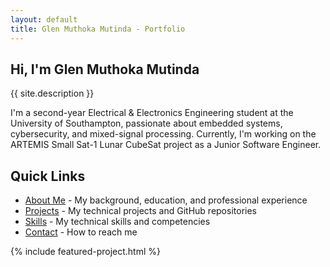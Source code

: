 ```yaml
---
layout: default
title: Glen Muthoka Mutinda - Portfolio
---
```


## Hi, I'm Glen Muthoka Mutinda

{{ site.description }}

I'm a second-year Electrical & Electronics Engineering student at the University of Southampton, passionate about embedded systems, cybersecurity, and mixed-signal processing. Currently, I'm working on the ARTEMIS Small Sat-1 Lunar CubeSat project as a Junior Software Engineer.

## Quick Links

- [About Me](/about) - My background, education, and professional experience
- [Projects](/projects) - My technical projects and GitHub repositories
- [Skills](/skills) - My technical skills and competencies
- [Contact](/contact) - How to reach me

{% include featured-project.html %}
